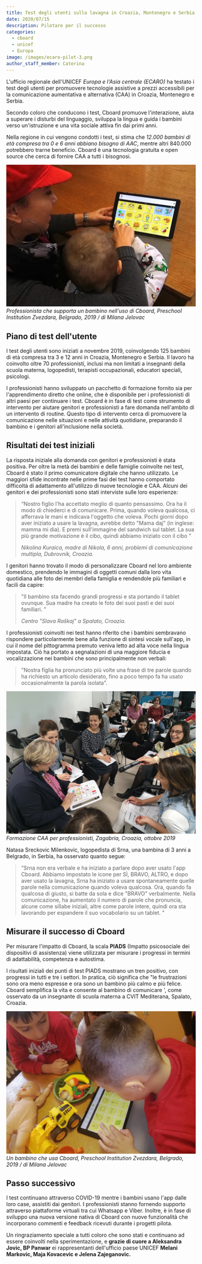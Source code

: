 ```yaml
---
title: Test degli utenti sulla lavagna in Croazia, Montenegro e Serbia
date: 2020/07/15
description: Pilotare per il successo
categories:
  - cboard
  - unicef
  - Europa
image: /images/ecaro-pilot-3.png
author_staff_member: Caterina
---
```

L'ufficio regionale dell'UNICEF *Europa e l'Asia centrale (ECARO)* ha testato i test degli utenti per promuovere tecnologie assistive a prezzi accessibili per la comunicazione aumentativa e alternativa (CAA) in Croazia, Montenegro e Serbia.

Secondo coloro che conducono i test, Cboard promuove l'interazione, aiuta a superare i disturbi del linguaggio, sviluppa la lingua e guida i bambini verso un'istruzione e una vita sociale attiva fin dai primi anni.

Nella regione in cui vengono condotti i test, si stima che *12.000 bambini di età compresa tra 0 e 6 anni abbiano bisogno di AAC*, mentre altri 840.000 potrebbero trarne beneficio. Cboard è una tecnologia gratuita e open source che cerca di fornire CAA a tutti i bisognosi.

![Pilota Unicef ECARO](/images/ecaro-pilot-1.jpg) *Professionista che supporta un bambino nell'uso di Cboard, Preschool Institution Zvezdara, Belgrado, 2019 / di Milana Jelovac*

## Piano di test dell'utente
I test degli utenti sono iniziati a novembre 2019, coinvolgendo 125 bambini di età compresa tra 3 e 12 anni in Croazia, Montenegro e Serbia. Il lavoro ha coinvolto oltre 70 professionisti, inclusi ma non limitati a insegnanti della scuola materna, logopedisti, terapisti occupazionali, educatori speciali, psicologi.

I professionisti hanno sviluppato un pacchetto di formazione fornito sia per l'apprendimento diretto che online, che è disponibile per i professionisti di altri paesi per continuare i test. Cboard è in fase di test come strumento di intervento per aiutare genitori e professionisti a fare domanda nell'ambito di un intervento di routine. Questo tipo di intervento cerca di promuovere la comunicazione nelle situazioni e nelle attività quotidiane, preparando il bambino e i genitori all'inclusione nella società.

## Risultati dei test iniziali
La risposta iniziale alla domanda con genitori e professionisti è stata positiva. Per oltre la metà dei bambini e delle famiglie coinvolte nei test, Cboard è stato il primo comunicatore digitale che hanno utilizzato. Le maggiori sfide incontrate nelle prime fasi dei test hanno comportato difficoltà di adattamento all'utilizzo di nuove tecnologie e CAA. Alcuni dei genitori e dei professionisti sono stati interviste sulle loro esperienze:

> “Nostro figlio l'ha accettato meglio di quanto pensassimo. Ora ha il modo di chiederci e di comunicare. Prima, quando voleva qualcosa, ci afferrava le mani e indicava l'oggetto che voleva. Pochi giorni dopo aver iniziato a usare la lavagna, avrebbe detto "Mama daj" (in inglese: mamma mi dia). E premi sull'immagine del sandwich sul tablet. La sua più grande motivazione è il cibo, quindi abbiamo iniziato con il cibo ”
> 
> *Nikolina Kuraica, madre di Nikola, 6 anni, problemi di comunicazione multipla, Dubrovnik, Croazia.*


I genitori hanno trovato il modo di personalizzare Cboard nel loro ambiente domestico, prendendo le immagini di oggetti comuni dalla loro vita quotidiana alle foto dei membri della famiglia e rendendole più familiari e facili da capire:

> "Il bambino sta facendo grandi progressi e sta portando il tablet ovunque. Sua madre ha creato le foto dei suoi pasti e dei suoi familiari. "
> 
> *Centro "Slava Raškaj" a Spalato, Croazia.*

I professionisti coinvolti nei test hanno riferito che i bambini sembravano rispondere particolarmente bene alla funzione di sintesi vocale sull'app, in cui il nome del pittogramma premuto veniva letto ad alta voce nella lingua impostata. Ciò ha portato a segnalazioni di una maggiore fiducia e vocalizzazione nei bambini che sono principalmente non verbali:

> "Nostra figlia ha pronunciato più volte una frase di tre parole quando ha richiesto un articolo desiderato, fino a poco tempo fa ha usato occasionalmente la parola isolata".

![Pilota Unicef ECARO](/images/ecaro-pilot-2.png) *Formazione CAA per professionisti, Zagabria, Croazia, ottobre 2019*

Natasa Sreckovic Milenkovic, logopedista di Srna, una bambina di 3 anni a Belgrado, in Serbia, ha osservato quanto segue:

> “Srna non era verbale e ha iniziato a parlare dopo aver usato l'app Cboard. Abbiamo impostato le icone per SÌ, BRAVO, ALTRO, e dopo aver usato la lavagna, Srna ha iniziato a usare spontaneamente quelle parole nella comunicazione quando voleva qualcosa. Ora, quando fa qualcosa di giusto, si batte da sola e dice "BRAVO" verbalmente. Nella comunicazione, ha aumentato il numero di parole che pronuncia, alcune come sillabe iniziali, altre come parole intere, quindi ora sta lavorando per espandere il suo vocabolario su un tablet. "

## Misurare il successo di Cboard
Per misurare l'impatto di Cboard, la scala **PIADS** (Impatto psicosociale dei dispositivi di assistenza) viene utilizzata per misurare i progressi in termini di adattabilità, competenza e autostima.

I risultati iniziali dei punti di test PIADS mostrano un tren positivo, con progressi in tutti e tre i settori. In pratica, ciò significa che "le frustrazioni sono ora meno espresse e ora sono un bambino più calmo e più felice. Cboard semplifica la vita e consente al bambino di comunicare ', come osservato da un insegnante di scuola materna a CVIT Mediterana, Spalato, Croazia.

![Pilota Unicef ECARO](/images/ecaro-pilot-3.png) *Un bambino che usa Cboard, Preschool Institution Zvezdara, Belgrado, 2019 / di Milana Jelovac*

## Passo successivo
I test continuano attraverso COVID-19 mentre i bambini usano l'app dalle loro case, assistiti dai genitori. I professionisti stanno fornendo supporto attraverso piattaforme virtuali tra cui Whatsapp e Viber. Inoltre, è in fase di sviluppo una nuova versione nativa di Cboard con nuove funzionalità che incorporano commenti e feedback ricevuti durante i progetti pilota.

Un ringraziamento speciale a tutti coloro che sono stati e continuano ad essere coinvolti nella sperimentazione, e **grazie di cuore a Aleksandra Jovic, BP Panwar** ei rappresentanti dell'ufficio paese UNICEF **Melani Markovic, Maja Kovacevic e Jelena Zajeganovic.**